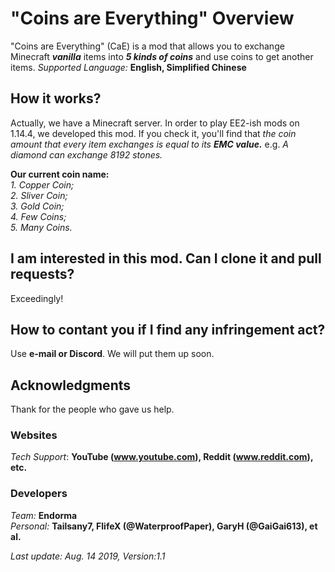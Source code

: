 # "Coins are Everything" Overview
   "Coins are Everything" (CaE) is a mod that allows you to exchange Minecraft ***vanilla*** items into ***5 kinds of coins*** and use coins to get another items. 
   *Supported Language:* **English, Simplified Chinese**

## How it works?
   Actually, we have a Minecraft server. In order to play EE2-ish mods on 1.14.4, we developed this mod. If you check it, you'll find that *the coin amount that every item exchanges is equal to its **EMC value.*** e.g. *A diamond can exchange 8192 stones.*  

   **Our current coin name:**  
        *1. Copper Coin;  
        2. Sliver Coin;  
        3. Gold Coin;  
        4. Few Coins;  
        5. Many Coins.*

## I am interested in this mod. Can I clone it and pull requests?
   Exceedingly!

## How to contant you if I find any infringement act?
   Use **e-mail or Discord**. We will put them up soon.
   
## Acknowledgments
   Thank for the people who gave us help.  
   
### Websites  
   *Tech Support*: **YouTube (www.youtube.com), Reddit (www.reddit.com), etc.**
### Developers
   *Team:* **Endorma**  
   *Personal:* **Tailsany7, FlifeX (@WaterproofPaper), GaryH (@GaiGai613), et al.**  
   
*Last update: Aug. 14 2019, Version:1.1*
